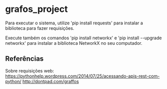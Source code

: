 # grafos_project

Para executar o sistema, utilize 'pip install requests' para instalar a biblioteca para fazer requisições.

Execute também os comandos 'pip install networkx' e 'pip install --upgrade networkx' para instalar a biblioteca NetworkX no seu computador.

## Referências

Sobre requisições web: https://pythonhelp.wordpress.com/2014/07/25/acessando-apis-rest-com-python/
http://dontpad.com/graffos
